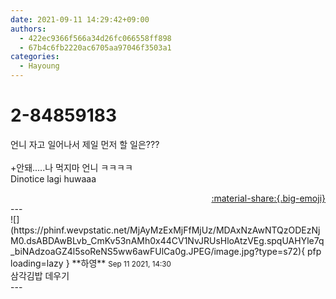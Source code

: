 ```yaml
---
date: 2021-09-11 14:29:42+09:00
authors:
  - 422ec9366f566a34d26fc066558ff898
  - 67b4c6fb2220ac6705aa97046f3503a1
categories:
  - Hayoung
---
```


# 2-84859183

<div class="post-container" markdown="1">
<div class="content-container md-sidebar__scrollwrap" markdown="1">

언니 자고 일어나서 제일 먼저 할 일은???<br><br>+안돼.....나 먹지마 언니 ㅋㅋㅋㅋ<br>Dinotice lagi huwaaa

</div>
</div>

<div style="text-align: right;" markdown="1">
<a href="https://weverse.io/fromis9/fanpost/2-84859183" style="text-align: right;">:material-share:{.big-emoji}</a>
</div>
---

<div class="comments-container md-sidebar__scrollwrap" markdown="1">
<div class="comment" markdown="1">
<div class='id-container' markdown="1">
![](https://phinf.wevpstatic.net/MjAyMzExMjFfMjUz/MDAxNzAwNTQzODEzNjM0.dsABDAwBLvb_CmKv53nAMh0x44CV1NvJRUsHloAtzVEg.spqUAHYle7q_biNAdzoaGZ4l5soReNS5ww6awFUlCa0g.JPEG/image.jpg?type=s72){ pfp loading=lazy }
**<span class="artist">하영</span>** <small>Sep 11 2021, 14:30</small><br>
</div>
<div class='comment-body' markdown="1">
삼각김밥 데우기
</div>
</div>
</div>
---
